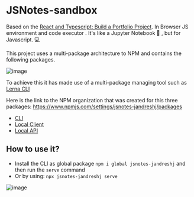 # JSNotes-sandbox
Based on the [React and Typescript: Build a Portfolio Project](https://www.udemy.com/course/react-and-typescript-build-a-portfolio-project/).
In Browser JS environment and code executor . It's like a Jupyter Notebook 📖 , but for Javascript. 💻

This project uses a multi-package architecture to NPM and contains the following packages.

![image](https://github.com/JAndresHJ/JSNotes-sandbox/assets/39096718/87e2cbef-591b-4c6d-a5ef-9ea37e9eb327)

To achieve this it has made use of a multi-package managing tool such as [Lerna CLI](https://www.npmjs.com/package/lerna-cli)

Here is the link to the NPM organization that was created for this three packages: https://www.npmjs.com/settings/jsnotes-jandreshj/packages
- [CLI](https://www.npmjs.com/package/jsnotes-jandreshj)
- [Local Client](https://www.npmjs.com/package/@jsnotes-jandreshj/local-client)
- [Local API](https://www.npmjs.com/package/@jsnotes-jandreshj/local-api)

## How to use it?

- Install the CLI as global package `npm i global jsnotes-jandreshj` and then run the `serve` command
- Or by using: `npx jsnotes-jandreshj serve`

![image](https://github.com/JAndresHJ/JSNotes-sandbox/assets/39096718/b664adcd-1767-4ee2-bca2-a98723da2734)

